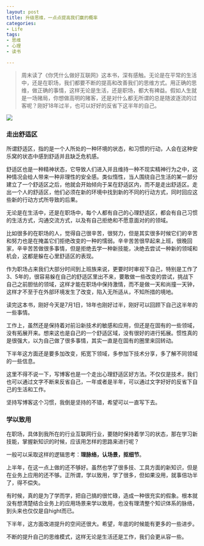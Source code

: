 ```yaml
---
layout: post
title: 升级思维，一点点提高我们赢的概率
categories:
- Life
tags:
- 思维
- 心理
- 读书

---
```


> 周末读了《你凭什么做好互联网》这本书，深有感触。无论是在平常的生活中，还是在职场，我们都要不断的提高和改善我们的思维方式。用正确的思维，做正确的事情，这样无论是生活，还是职场，都大有裨益。假如人生就是一场赌局，你想做高明的赌客，还是对什么都无所谓的总是随波逐流的过客呢？刚好18年过半，也可以好好的反省下这半年的自己。

![](https://ws2.sinaimg.cn/large/006tNc79gy1fsu6lom6itj30go0ciwgp.jpg)

### 走出舒适区

所谓舒适区，指的是一个人所处的一种环境的状态，和习惯的行动，人会在这种安乐窝的状态中感到舒适并且缺乏危机感。

舒适区也是一种精神状态，它导致人们进入并且维持一种不现实精神行为之中，这种情况会给人带来一种非理性的安全感。类似惰性，当人围绕自己生活的某一部分建立了一个舒适区之后，他就会开始倾向于呆在舒适区内，而不是走出舒适区。走出一个人的舒适区，他们必须在新的环境中找到新的不同的行动方式，同时回应这些新的行动方式所导致的后果。

无论是在生活中，还是在职场中，每个人都有自己的心理舒适区，都会有自己习惯的生活方式，沟通交流方式，以及有自己拒绝和不愿意面对的的领域。

比如很多的在职场的人，觉得自己很辛苦，很努力，但是其实很多时候它们的辛苦和努力也是在掩盖它们拒绝改变的一种的懦弱。辛辛苦苦很早起来上班，很晚回家，辛辛苦苦做很多事情，但是拒绝去学一种新技能，决绝去尝试一种新的领域和机会，这都是躲在心里舒适区的表现。

作为职场占来我们大部分时间到上班族来说，更要时时审视下自己，特别是工作了3、5年的，很容易躲在自己的舒适区里出不来，要敢做一些改变的尝试，挑战下自己之前胆怯的领域，这样才能在职场中保持激情，而不是做一天和尚撞一天钟，这样才不至于在外部环境发生了改变，陷入无所适从，不知所措的境地。

读完这本书，刚好今天是7月1日，18年也刚好过半，刚好可以回顾下自己这半年的一些事情。

工作上，虽然还是保持着对前沿新技术的敏感和应用，但还是在固有的一些领域，没有拓展开来。想来这也是自己的一个舒适区域，没有很好的进行拓展。惯性真的是很强大，以为自己做了很多事情，其实一直是在固有的圈里来回转动。

下半年这方面还是要多加改变，拓宽下领域，多参加下技术分享，多了解不同领域的一些信息。

这里不得不说一下，写博客也是一个走出心理舒适区好方法。不仅仅是技术，我们也可以通过文字不断来反省自己，一年或者是半年，可以通过文字好好的反省下自己的生活和工作。

坚持写博客这个习惯，我倒是坚持的不错，希望可以一直写下去。

### 学以致用

在职场，具体到我所在的行业互联网行业，要随时保持着学习的状态，那在学习新技能，掌握新知识的时候，应该用怎样的思路来进行呢？

一般可以采取这样的逻辑思考：**理脉络，认场景，抠细节**。

上半年，在这一点上做的还不够好。虽然也学了很多技、工具方面的新知识，但是在业务上应用的还不够。正所谓，学以致用，学了很多，但如果没用，就事倍功半了，得不偿失。

有时候，真的是为了学而学，把自己搞的很忙碌，造成一种很充实的假象。根本就没有想清楚结合业务上的应用场景来学以致用，也没有理清整个知识体系的脉络，到头来也仅仅是自hight而已。

下半年，这方面改进提升的空间还很大。希望，年底的时候能有更多的一些进步。

不断的提升自己的思维模式，这样无论是生活还是工作，我们会更从容一些。














